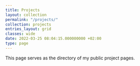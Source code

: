 ```yaml
---
title: Projects
layout: collection
permalink: "/projects/"
collection: projects
entries_layout: grid
classes: wide
date: 2022-03-25 08:04:15.000000000 +02:00
type: page
---
```

This page serves as the directory of my public project pages.

